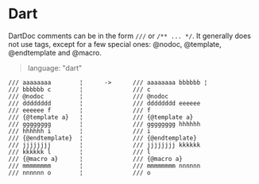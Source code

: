 # Dart

DartDoc comments can be in the form `///` or `/** ... */`. It generally does not
use tags, except for a few special ones: @nodoc, @template, @endtemplate and
@macro.

> language: "dart"

    /// aaaaaaaa        ¦      ->      /// aaaaaaaa bbbbbb ¦
    /// bbbbbb c        ¦              /// c
    /// @nodoc          ¦              /// @nodoc
    /// dddddddd        ¦              /// dddddddd eeeeee
    /// eeeeee f        ¦              /// f
    /// {@template a}   ¦              /// {@template a}
    /// gggggggg        ¦              /// gggggggg hhhhhh
    /// hhhhhh i        ¦              /// i
    /// {@endtemplate}  ¦              /// {@endtemplate}
    /// jjjjjjjj        ¦              /// jjjjjjjj kkkkkk
    /// kkkkkk l        ¦              /// l
    /// {@macro a}      ¦              /// {@macro a}
    /// mmmmmmmm        ¦              /// mmmmmmmm nnnnnn
    /// nnnnnn o        ¦              /// o
